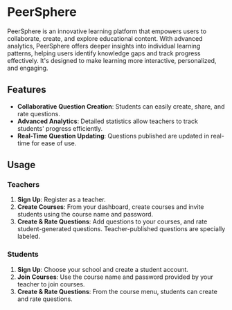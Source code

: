 # PeerSphere

PeerSphere is an innovative learning platform that empowers users to collaborate, create, and explore educational content. With advanced analytics, PeerSphere offers deeper insights into individual learning patterns, helping users identify knowledge gaps and track progress effectively. It's designed to make learning more interactive, personalized, and engaging.

## Features

- **Collaborative Question Creation**: Students can easily create, share, and rate questions.
- **Advanced Analytics**: Detailed statistics allow teachers to track students' progress efficiently.
- **Real-Time Question Updating**: Questions published are updated in real-time for ease of use.

## Usage

### Teachers
1. **Sign Up**: Register as a teacher.
2. **Create Courses**: From your dashboard, create courses and invite students using the course name and password.
3. **Create & Rate Questions**: Add questions to your courses, and rate student-generated questions. Teacher-published questions are specially labeled.

### Students
1. **Sign Up**: Choose your school and create a student account.
2. **Join Courses**: Use the course name and password provided by your teacher to join courses.
3. **Create & Rate Questions**: From the course menu, students can create and rate questions.
